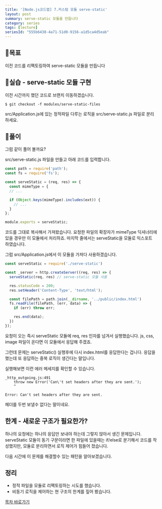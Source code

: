 ```yaml
---
title: '[Node.js코드랩] 7.커스텀 모듈 serve-static'
layout: post
summary: serve-static 모듈을 만듭니다
category: series
tags: [lecture]
seriesId: "555b6438-4a71-51d0-9156-a1d5ca4d5eab"
---
```


## 🌳목표

이전 코드를 리팩토링하여 serve-static 모듈을 만듭니다

## 🐤실습 - serve-static 모듈 구현

이전 시간까지 했던 코드로 브랜치 이동하겠습니다.

```
$ git checkout -f modules/serve-static-files
```

src/Application.js에 있는 정적파일 다루는 로직을 src/serve-static.js 파일로 분리하세요.

## 🐤풀이

그럼 같이 풀어 볼까요?

src/serve-static.js 파일을 만들고 아래 코드를 입력합니다.

```js
const path = require('path');
const fs = require('fs');

const serveStatic = (req, res) => {
  const mimeType = {
  // ...

  if (Object.keys(mimeType).includes(ext)) {
    // ...
  }
};

module.exports = serveStatic;
```

코드를 그대로 복사해서 가져왔습니다.
요청한 파일의 확장자가 mimeType 딕셔너리에 있을 경우만 이 모듈에서 처리하죠.
마지막 줄에서는 serveStatic을 모듈로 익스포트 하였습니다.

그럼 src/Application.js에서 이 모듈을 가져다 사용하겠습니다.

```js
const serveStatic = require('./serve-static')

const _server = http.createServer((req, res) => {
  serveStatic(req, res) // serve-static 모듈 사용

  res.statusCode = 200;
  res.setHeader('Content-Type', 'text/html');

  const filePath = path.join(__dirname, '../public/index.html')
  fs.readFile(filePath, (err, data) => {
    if (err) throw err;

    res.end(data);
  })
});
```

요청이 오는 즉시 serveStatic 모듈에 req, res 인자를 넘겨서 실행했습니다.
js, css, image 파일이 온다면 이 모듈에서 응답해 주겠죠.

그런데 문제는 serveStatic() 실행후에 다시 index.html를 응답한다는 겁니다.
응답을 했는데 또 응답하는 중복 로직이 생긴다는 말입니다.

실행해보면 이런 에러 메세지를 확인할 수 있습니다.

```
_http_outgoing.js:491
    throw new Error('Can\'t set headers after they are sent.');
    ^

Error: Can't set headers after they are sent.
```

헤더를 두번 보낼수 없다는 말이네요.

## 한계 - 새로운 구조가 필요한가?

하나의 요청에는 하나의 응답만 보내야 하는데 그렇지 않아서 생긴 문제입니다.
serveStatic 모듈이 동기 구문이라면 한 파일에 있을때는 if/else로 분기해서 코드를 작성했지만, 모듈로 분리하면서 로직 제어가 힘들어 졌습니다.

다음 시간에 이 문제를 해결할수 있는 패턴을 알아보겠습니다.

## 정리

- 정적 파일을 모듈로 리팩토링하는 시도를 했습니다.
- 비동기 로직을 제어하는 현 구조의 한계를 짚어 봤습니다.

[목차 바로가기](/series/2018/12/01/node-web-0_index.html)